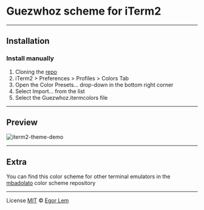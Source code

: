 # Guezwhoz scheme for iTerm2

---

## Installation

### Install manually

1. Cloning the [repo](https://github.com/guesswhozzz/guezwhoz-iterm2-theme)
2. iTerm2 > Preferences > Profiles > Colors Tab
3. Open the Color Presets... drop-down in the bottom right corner
4. Select Import... from the list
5. Select the Guezwhoz.itermcolors file

---

## Preview

![iterm2-theme-demo](https://github.com/guesswhozzz/guezwhoz-scheme/blob/main/demos/iterm2-scheme-min.png?raw=true)

---

## Extra

You can find this color scheme for other terminal emulators in the [mbadolato](https://github.com/mbadolato/iTerm2-Color-Schemes) color scheme repository

---

License [MIT](https://github.com/guesswhozzz/guezwhoz-vscode-theme/blob/master/LICENSE) © [Egor Lem](https://github.com/guesswhozzz)
